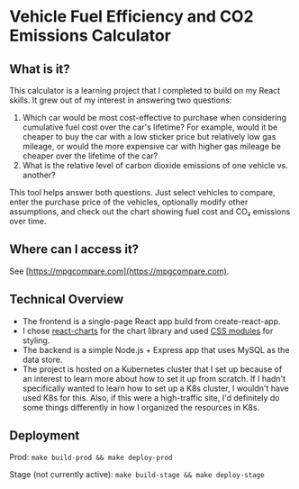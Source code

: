 # Vehicle Fuel Efficiency and CO2 Emissions Calculator

## What is it?

This calculator is a learning project that I completed to build on my React skills.
It grew out of my interest in answering two questions:

1. Which car would be most cost-effective to purchase when considering cumulative fuel cost over
the car's lifetime? For example, would it be cheaper to buy the car with a low sticker price but
relatively low gas mileage, or would the more expensive car with higher gas mileage be cheaper
over the lifetime of the car?
2. What is the relative level of carbon dioxide emissions of one vehicle vs. another?

This tool helps answer both questions. Just select vehicles to compare, enter the
purchase price of the vehicles, optionally modify other assumptions, and check out
the chart showing fuel cost and CO₂ emissions over time.

## Where can I access it?

See [https://mpgcompare.com](https://mpgcompare.com).

## Technical Overview

* The frontend is a single-page React app build from create-react-app.
* I chose [react-charts](https://www.npmjs.com/package/react-charts) for the chart library and used
[CSS modules](https://github.com/css-modules/css-modules) for styling.
* The backend is a simple Node.js + Express app that uses MySQL as the data store.
* The project is hosted on a Kubernetes cluster that I set up because of an interest to learn
more about how to set it up from scratch. If I hadn't specifically wanted to learn how to set up
a K8s cluster, I wouldn't have used K8s for this. Also, if this were a high-traffic site, I'd
definitely do some things differently in how I organized the resources in K8s.

## Deployment

Prod: `make build-prod && make deploy-prod`

Stage (not currently active): `make build-stage && make deploy-stage`
